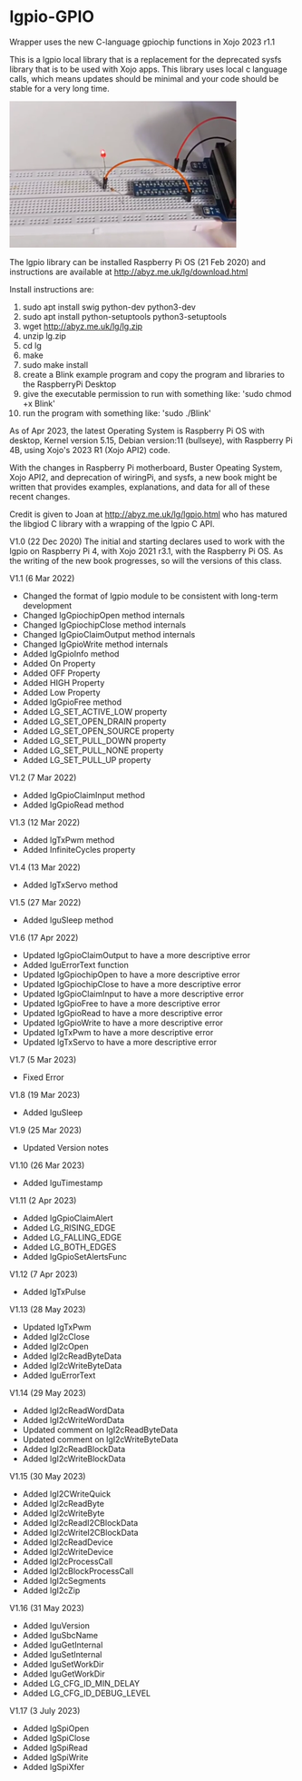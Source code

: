 # lgpio-GPIO
Wrapper uses the new C-language gpiochip functions in Xojo 2023 r1.1

This is a lgpio local library that is a replacement for the deprecated sysfs library that
is to be used with Xojo apps. This library uses local c language calls, which means updates
should be minimal and your code should be stable for a very long time. 

![](https://github.com/eugenedakin/lgpio-GPIO/blob/main/BlinkSmall.png)

The lgpio library can be installed Raspberry Pi OS (21 Feb 2020) and instructions 
are available at http://abyz.me.uk/lg/download.html

Install instructions are:
1) sudo apt install swig python-dev python3-dev
2) sudo apt install python-setuptools python3-setuptools
3) wget http://abyz.me.uk/lg/lg.zip
4) unzip lg.zip
5) cd lg
6) make
7) sudo make install
8) create a Blink example program and copy the program and libraries to the RaspberryPi Desktop
9) give the executable permission to run with something like: 'sudo chmod +x Blink'
10) run the program with something like: 'sudo ./Blink'

As of Apr 2023, the latest Operating System is Raspberry Pi OS with desktop, Kernel version 5.15, Debian version:11 (bullseye), with Raspberry Pi 4B, 
using Xojo's 2023 R1 (Xojo API2) code. 

With the changes in Raspberry Pi motherboard, Buster Opeating System, Xojo API2, and deprecation
of wiringPi, and sysfs, a new book might be written that provides examples, explanations, and 
data for all of these recent changes. 

Credit is given to Joan at http://abyz.me.uk/lg/lgpio.html who has matured the libgiod C library with a wrapping of the lgpio C API.

V1.0 (22 Dec 2020)
  The initial and starting declares used to work with the lgpio on Raspberry Pi 4,
with Xojo 2021 r3.1, with the Raspberry Pi OS. As the writing
of the new book progresses, so will the versions of this class. 

V1.1 (6 Mar 2022)
 - Changed the format of lgpio module to be consistent with long-term development
 - Changed lgGpiochipOpen method internals
 - Changed lgGpiochipClose method internals
 - Changed lgGpioClaimOutput method internals
 - Changed lgGpioWrite method internals
 - Added lgGpioInfo method
 - Added On Property 
 - Added OFF Property 
 - Added HIGH Property 
 - Added Low Property 
 - Added lgGpioFree method
 - Added LG_SET_ACTIVE_LOW property 
 - Added LG_SET_OPEN_DRAIN property 
 - Added LG_SET_OPEN_SOURCE property 
 - Added LG_SET_PULL_DOWN property 
 - Added LG_SET_PULL_NONE property 
 - Added LG_SET_PULL_UP property 

V1.2 (7 Mar 2022)
 - Added lgGpioClaimInput method
 - Added lgGpioRead method

V1.3 (12 Mar 2022)
 - Added lgTxPwm method
 - Added InfiniteCycles property 

V1.4 (13 Mar 2022)
 - Added lgTxServo method

V1.5 (27 Mar 2022)
 - Added lguSleep method

V1.6 (17 Apr 2022)
 - Updated lgGpioClaimOutput to have a more descriptive error 
 - Added lguErrorText function 
 - Updated lgGpiochipOpen to have a more descriptive error 
 - Updated lgGpiochipClose to have a more descriptive error 
 - Updated lgGpioClaimInput to have a more descriptive error 
 - Updated lgGpioFree to have a more descriptive error 
 - Updated lgGpioRead to have a more descriptive error 
 - Updated lgGpioWrite to have a more descriptive error 
 - Updated lgTxPwm to have a more descriptive error 
 - Updated lgTxServo to have a more descriptive error 

V1.7 (5 Mar 2023)
 - Fixed Error 

V1.8 (19 Mar 2023)
 - Added lguSleep

V1.9 (25 Mar 2023)
 - Updated Version notes

V1.10 (26 Mar 2023)
 - Added lguTimestamp

V1.11 (2 Apr 2023)
 - Added lgGpioClaimAlert
 - Added LG_RISING_EDGE
 - Added LG_FALLING_EDGE
 - Added LG_BOTH_EDGES
 - Added lgGpioSetAlertsFunc

V1.12 (7 Apr 2023)
 - Added lgTxPulse

V1.13 (28 May 2023)
 - Updated lgTxPwm
 - Added lgI2cClose
 - Added lgI2cOpen
 - Added lgI2cReadByteData
 - Added lgI2cWriteByteData
 - Added lguErrorText

V1.14 (29 May 2023)
 - Added lgI2cReadWordData
 - Added lgI2cWriteWordData
 - Updated comment on lgI2cReadByteData
 - Updated comment on lgI2cWriteByteData
 - Added lgI2cReadBlockData
 - Added lgI2cWriteBlockData

V1.15 (30 May 2023)
 - Added lgI2CWriteQuick
 - Added lgI2cReadByte
 - Added lgI2cWriteByte
 - Added lgI2cReadI2CBlockData
 - Added lgI2cWriteI2CBlockData
 - Added lgI2cReadDevice
 - Added lgI2cWriteDevice
 - Added lgI2cProcessCall
 - Added lgI2cBlockProcessCall
 - Added lgI2cSegments
 - Added lgI2cZip

V1.16 (31 May 2023)
 - Added lguVersion
 - Added lguSbcName
 - Added lguGetInternal
 - Added lguSetInternal
 - Added lguSetWorkDir
 - Added lguGetWorkDir
 - Added LG_CFG_ID_MIN_DELAY
 - Added LG_CFG_ID_DEBUG_LEVEL

V1.17 (3 July 2023)
 - Added lgSpiOpen
 - Added lgSpiClose
 - Added lgSpiRead
 - Added lgSpiWrite
 - Added lgSpiXfer
